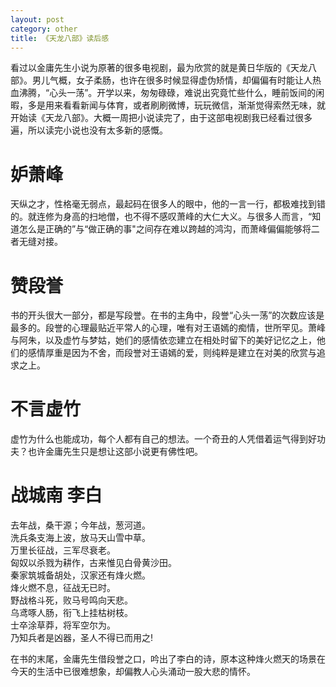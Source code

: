```yaml
---
layout: post
category: other
title: 《天龙八部》读后感
---
```


看过以金庸先生小说为原著的很多电视剧，最为欣赏的就是黄日华版的《天龙八部》。男儿气概，女子柔肠，也许在很多时候显得虚伪矫情，却偏偏有时能让人热血沸腾，“心头一荡”。开学以来，匆匆碌碌，难说出究竟忙些什么，睡前饭间的闲暇，多是用来看看新闻与体育，或者刷刷微博，玩玩微信，渐渐觉得索然无味，就开始读《天龙八部》。大概一周把小说读完了，由于这部电视剧我已经看过很多遍，所以读完小说也没有太多新的感慨。

# 妒萧峰
天纵之才，性格毫无弱点，最起码在很多人的眼中，他的一言一行，都极难找到错的。就连修为身高的扫地僧，也不得不感叹萧峰的大仁大义。与很多人而言，“知道怎么是正确的”与“做正确的事"之间存在难以跨越的鸿沟，而萧峰偏偏能够将二者无缝对接。

# 赞段誉
书的开头很大一部分，都是写段誉。在书的主角中，段誉“心头一荡”的次数应该是最多的。段誉的心理最贴近平常人的心理，唯有对王语嫣的痴情，世所罕见。萧峰与阿朱，以及虚竹与梦姑，她们的感情依恋建立在相处时留下的美好记忆之上，他们的感情厚重是因为不舍，而段誉对王语嫣的爱，则纯粹是建立在对美的欣赏与追求之上。

# 不言虚竹
虚竹为什么也能成功，每个人都有自己的想法。一个奇丑的人凭借着运气得到好功夫？也许金庸先生只是想让这部小说更有佛性吧。

# 战城南 李白
去年战，桑干源；今年战，葱河道。  
洗兵条支海上波，放马天山雪中草。  
万里长征战，三军尽衰老。  
匈奴以杀戮为耕作，古来惟见白骨黄沙田。  
秦家筑城备胡处，汉家还有烽火燃。  
烽火燃不息，征战无已时。  
野战格斗死，败马号鸣向天悲。  
乌鸢啄人肠，衔飞上挂枯树枝。  
士卒涂草莽，将军空尔为。  
乃知兵者是凶器，圣人不得已而用之!

在书的末尾，金庸先生借段誉之口，吟出了李白的诗，原本这种烽火燃天的场景在今天的生活中已很难想象，却偏教人心头涌动一股大悲的情怀。
